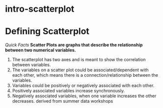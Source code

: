 # intro-scatterplot
# Defining Scatterplot
*Quick Facts*
**Scatter Plots are graphs that describe the relationship between two numerical variables.** 
1. The scatterplot has two axes and is meant to show the correlation between variables.
2. The variables on a scatter plot could be associated/dependent with each other, which means there is a connection/relationship between the variables. 
3. Variables could be positively or negatively associated with each other. 
4. Positively associated variables increase synchronously. 
5. Negatively associated variables, when one variable increases the other decreases.
derived from summer data workshops
